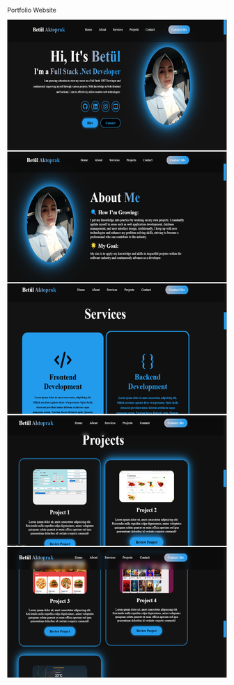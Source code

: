 Portfolio Website 


<img src="1.png" alt="Portfolio Website" width="550" height="300">
<img src="2.png" alt="Portfolio Website" width="550" height="300">
<img src="3.png" alt="Portfolio Website" width="550" height="300">
<img src="4.png" alt="Portfolio Website" width="550" height="300">
<img src="5.png" alt="Portfolio Website" width="550" height="300">

